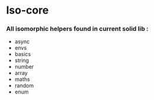 
# Iso-core

### All isomorphic helpers found in current solid lib :

- async
- envs
- basics
- string
- number
- array
- maths
- random
- enum